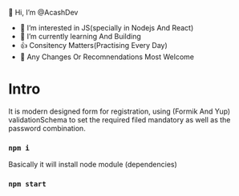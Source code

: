 👋 Hi, I’m @AcashDev
- 👀 I’m interested in JS(specially in Nodejs And React)
- 🌱 I’m currently learning And Building
- 👍 Consitency Matters(Practising Every Day)
- 🙋 Any Changes Or Recomnendations Most Welcome

# Intro
It is modern designed form for registration, using (Formik And Yup) validationSchema to set the required filed mandatory as well as the password combination.

### `npm i`
Basically it will install node module (dependencies)
### `npm start`







